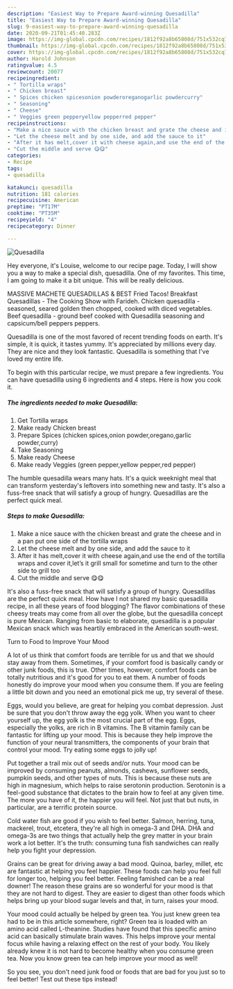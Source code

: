 ```yaml
---
description: "Easiest Way to Prepare Award-winning Quesadilla"
title: "Easiest Way to Prepare Award-winning Quesadilla"
slug: 9-easiest-way-to-prepare-award-winning-quesadilla
date: 2020-09-21T01:45:40.283Z
image: https://img-global.cpcdn.com/recipes/1812f92a8b65808d/751x532cq70/quesadilla-recipe-main-photo.jpg
thumbnail: https://img-global.cpcdn.com/recipes/1812f92a8b65808d/751x532cq70/quesadilla-recipe-main-photo.jpg
cover: https://img-global.cpcdn.com/recipes/1812f92a8b65808d/751x532cq70/quesadilla-recipe-main-photo.jpg
author: Harold Johnson
ratingvalue: 4.5
reviewcount: 20077
recipeingredient:
- " Tortilla wraps"
- " Chicken breast"
- " Spices chicken spicesonion powderoreganogarlic powdercurry"
- " Seasoning"
- " Cheese"
- " Veggies green pepperyellow pepperred pepper"
recipeinstructions:
- "Make a nice sauce with the chicken breast and grate the cheese and in a pan put one side of the tortilla wraps"
- "Let the cheese melt and by one side, and add the sauce to it"
- "After it has melt,cover it with cheese again,and use the end of the tortilla wraps and cover it,let’s it grill small for sometime and turn to the other side to grill too"
- "Cut the middle and serve 😋😋"
categories:
- Recipe
tags:
- quesadilla

katakunci: quesadilla 
nutrition: 181 calories
recipecuisine: American
preptime: "PT17M"
cooktime: "PT35M"
recipeyield: "4"
recipecategory: Dinner

---
```



![Quesadilla](https://img-global.cpcdn.com/recipes/1812f92a8b65808d/751x532cq70/quesadilla-recipe-main-photo.jpg)

Hey everyone, it's Louise, welcome to our recipe page. Today, I will show you a way to make a special dish, quesadilla. One of my favorites. This time, I am going to make it a bit unique. This will be really delicious.

MASSIVE MACHETE QUESADILLAS &amp; BEST Fried Tacos! Breakfast Quesadillas - The Cooking Show with Farideh. Chicken quesadilla - seasoned, seared golden then chopped, cooked with diced vegetables. Beef quesadilla - ground beef cooked with Quesadilla seasoning and capsicum/bell peppers peppers.

Quesadilla is one of the most favored of recent trending foods on earth. It's simple, it is quick, it tastes yummy. It's appreciated by millions every day. They are nice and they look fantastic. Quesadilla is something that I've loved my entire life.


To begin with this particular recipe, we must prepare a few ingredients. You can have quesadilla using 6 ingredients and 4 steps. Here is how you cook it.

<!--inarticleads1-->

##### The ingredients needed to make Quesadilla:

1. Get  Tortilla wraps
1. Make ready  Chicken breast
1. Prepare  Spices (chicken spices,onion powder,oregano,garlic powder,curry)
1. Take  Seasoning
1. Make ready  Cheese
1. Make ready  Veggies (green pepper,yellow pepper,red pepper)


The humble quesadilla wears many hats. It&#39;s a quick weeknight meal that can transform yesterday&#39;s leftovers into something new and tasty. It&#39;s also a fuss-free snack that will satisfy a group of hungry. Quesadillas are the perfect quick meal. 

<!--inarticleads2-->

##### Steps to make Quesadilla:

1. Make a nice sauce with the chicken breast and grate the cheese and in a pan put one side of the tortilla wraps
1. Let the cheese melt and by one side, and add the sauce to it
1. After it has melt,cover it with cheese again,and use the end of the tortilla wraps and cover it,let’s it grill small for sometime and turn to the other side to grill too
1. Cut the middle and serve 😋😋


It&#39;s also a fuss-free snack that will satisfy a group of hungry. Quesadillas are the perfect quick meal. How have I not shared my basic quesadilla recipe, in all these years of food blogging? The flavor combinations of these cheesy treats may come from all over the globe, but the quesadilla concept is pure Mexican. Ranging from basic to elaborate, quesadilla is a popular Mexican snack which was heartily embraced in the American south-west. 

Turn to Food to Improve Your Mood


A lot of us think that comfort foods are terrible for us and that we should stay away from them. Sometimes, if your comfort food is basically candy or other junk foods, this is true. Other times, however, comfort foods can be totally nutritious and it's good for you to eat them. A number of foods honestly do improve your mood when you consume them. If you are feeling a little bit down and you need an emotional pick me up, try several of these.

Eggs, would you believe, are great for helping you combat depression. Just be sure that you don't throw away the egg yolk. When you want to cheer yourself up, the egg yolk is the most crucial part of the egg. Eggs, especially the yolks, are rich in B vitamins. The B vitamin family can be fantastic for lifting up your mood. This is because they help improve the function of your neural transmitters, the components of your brain that control your mood. Try eating some eggs to jolly up!

Put together a trail mix out of seeds and/or nuts. Your mood can be improved by consuming peanuts, almonds, cashews, sunflower seeds, pumpkin seeds, and other types of nuts. This is because these nuts are high in magnesium, which helps to raise serotonin production. Serotonin is a feel-good substance that dictates to the brain how to feel at any given time. The more you have of it, the happier you will feel. Not just that but nuts, in particular, are a terrific protein source.

Cold water fish are good if you wish to feel better. Salmon, herring, tuna, mackerel, trout, etcetera, they're all high in omega-3 and DHA. DHA and omega-3s are two things that actually help the grey matter in your brain work a lot better. It's the truth: consuming tuna fish sandwiches can really help you fight your depression. 

Grains can be great for driving away a bad mood. Quinoa, barley, millet, etc are fantastic at helping you feel happier. These foods can help you feel full for longer too, helping you feel better. Feeling famished can be a real downer! The reason these grains are so wonderful for your mood is that they are not hard to digest. They are easier to digest than other foods which helps bring up your blood sugar levels and that, in turn, raises your mood.

Your mood could actually be helped by green tea. You just knew green tea had to be in this article somewhere, right? Green tea is loaded with an amino acid called L-theanine. Studies have found that this specific amino acid can basically stimulate brain waves. This helps improve your mental focus while having a relaxing effect on the rest of your body. You likely already knew it is not hard to become healthy when you consume green tea. Now you know green tea can help improve your mood as well!

So you see, you don't need junk food or foods that are bad for you just so to feel better! Test out  these tips  instead!

